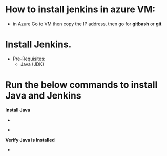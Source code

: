 # How to install jenkins in azure VM:
 - in Azure Go to VM then copy the IP address, then go for **gitbash** or **git**

# Install Jenkins.
- Pre-Requisites:
    - Java (JDK)
# Run the below commands to install Java and Jenkins
**Install Java**

- ```**sudo apt update**
- ```**sudo apt install openjdk-17-jre**

**Verify Java is Installed**
- ```**java -version**
